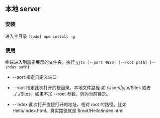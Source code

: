 ## 本地 server

### 安装

进入主目录
```[sudo] npm install -g```


### 使用

终端进入到需要展示的文件夹，执行  ```yjtx [--port 4020] [--root path] [--index path]```

* --port 指定自定义端口

* --root 指定此次打开的根目录。本地文件路径 如 /Users/yjtx/Sites 或者 ../../Sites。如果不加 --root 参数，则为当前目录。

* --index 此次打开直接打开的地址。相对 root 的路径。比如 Hello/index.html。真实路径就是 $root/Hello/index.html